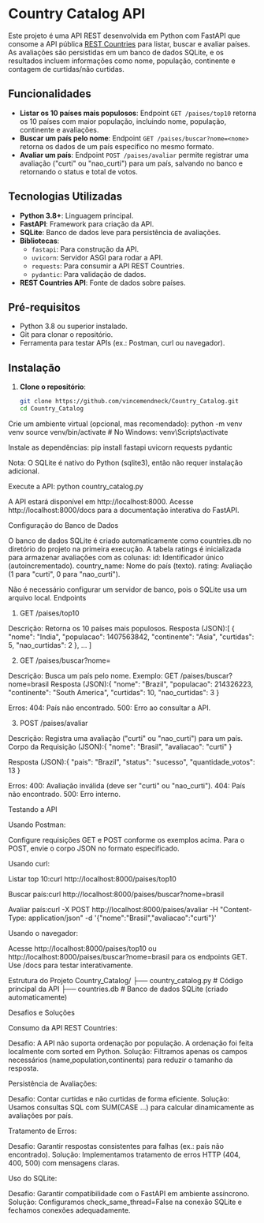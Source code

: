 # Country Catalog API

Este projeto é uma API REST desenvolvida em Python com FastAPI que consome a API pública [REST Countries](https://restcountries.com) para listar, buscar e avaliar países. As avaliações são persistidas em um banco de dados SQLite, e os resultados incluem informações como nome, população, continente e contagem de curtidas/não curtidas.

## Funcionalidades

- **Listar os 10 países mais populosos**: Endpoint `GET /paises/top10` retorna os 10 países com maior população, incluindo nome, população, continente e avaliações.
- **Buscar um país pelo nome**: Endpoint `GET /paises/buscar?nome=<nome>` retorna os dados de um país específico no mesmo formato.
- **Avaliar um país**: Endpoint `POST /paises/avaliar` permite registrar uma avaliação ("curti" ou "nao_curti") para um país, salvando no banco e retornando o status e total de votos.

## Tecnologias Utilizadas

- **Python 3.8+**: Linguagem principal.
- **FastAPI**: Framework para criação da API.
- **SQLite**: Banco de dados leve para persistência de avaliações.
- **Bibliotecas**:
  - `fastapi`: Para construção da API.
  - `uvicorn`: Servidor ASGI para rodar a API.
  - `requests`: Para consumir a API REST Countries.
  - `pydantic`: Para validação de dados.
- **REST Countries API**: Fonte de dados sobre países.

## Pré-requisitos

- Python 3.8 ou superior instalado.
- Git para clonar o repositório.
- Ferramenta para testar APIs (ex.: Postman, curl ou navegador).

## Instalação

1. **Clone o repositório**:
   ```bash
   git clone https://github.com/vincemendneck/Country_Catalog.git
   cd Country_Catalog


Crie um ambiente virtual (opcional, mas recomendado):
python -m venv venv
source venv/bin/activate  # No Windows: venv\Scripts\activate


Instale as dependências:
pip install fastapi uvicorn requests pydantic

Nota: O SQLite é nativo do Python (sqlite3), então não requer instalação adicional.

Execute a API:
python country_catalog.py

A API estará disponível em http://localhost:8000. Acesse http://localhost:8000/docs para a documentação interativa do FastAPI.


Configuração do Banco de Dados

O banco de dados SQLite é criado automaticamente como countries.db no diretório do projeto na primeira execução.
A tabela ratings é inicializada para armazenar avaliações com as colunas:
id: Identificador único (autoincrementado).
country_name: Nome do país (texto).
rating: Avaliação (1 para "curti", 0 para "nao_curti").



Não é necessário configurar um servidor de banco, pois o SQLite usa um arquivo local.
Endpoints
1. GET /paises/top10

Descrição: Retorna os 10 países mais populosos.
Resposta (JSON):[
  {
    "nome": "India",
    "populacao": 1407563842,
    "continente": "Asia",
    "curtidas": 5,
    "nao_curtidas": 2
  },
  ...
]



2. GET /paises/buscar?nome=<nome>

Descrição: Busca um país pelo nome.
Exemplo: GET /paises/buscar?nome=brasil
Resposta (JSON):{
  "nome": "Brazil",
  "populacao": 214326223,
  "continente": "South America",
  "curtidas": 10,
  "nao_curtidas": 3
}


Erros:
404: País não encontrado.
500: Erro ao consultar a API.



3. POST /paises/avaliar

Descrição: Registra uma avaliação ("curti" ou "nao_curti") para um país.
Corpo da Requisição (JSON):{
  "nome": "Brasil",
  "avaliacao": "curti"
}


Resposta (JSON):{
  "pais": "Brazil",
  "status": "sucesso",
  "quantidade_votos": 13
}


Erros:
400: Avaliação inválida (deve ser "curti" ou "nao_curti").
404: País não encontrado.
500: Erro interno.



Testando a API

Usando Postman:

Configure requisições GET e POST conforme os exemplos acima.
Para o POST, envie o corpo JSON no formato especificado.


Usando curl:

Listar top 10:curl http://localhost:8000/paises/top10


Buscar país:curl http://localhost:8000/paises/buscar?nome=brasil


Avaliar país:curl -X POST http://localhost:8000/paises/avaliar -H "Content-Type: application/json" -d '{"nome":"Brasil","avaliacao":"curti"}'




Usando o navegador:

Acesse http://localhost:8000/paises/top10 ou http://localhost:8000/paises/buscar?nome=brasil para os endpoints GET.
Use /docs para testar interativamente.



Estrutura do Projeto
Country_Catalog/
├── country_catalog.py  # Código principal da API
├── countries.db       # Banco de dados SQLite (criado automaticamente)

Desafios e Soluções

Consumo da API REST Countries:

Desafio: A API não suporta ordenação por população. A ordenação foi feita localmente com sorted em Python.
Solução: Filtramos apenas os campos necessários (name,population,continents) para reduzir o tamanho da resposta.


Persistência de Avaliações:

Desafio: Contar curtidas e não curtidas de forma eficiente.
Solução: Usamos consultas SQL com SUM(CASE ...) para calcular dinamicamente as avaliações por país.


Tratamento de Erros:

Desafio: Garantir respostas consistentes para falhas (ex.: país não encontrado).
Solução: Implementamos tratamento de erros HTTP (404, 400, 500) com mensagens claras.


Uso do SQLite:

Desafio: Garantir compatibilidade com o FastAPI em ambiente assíncrono.
Solução: Configuramos check_same_thread=False na conexão SQLite e fechamos conexões adequadamente.

